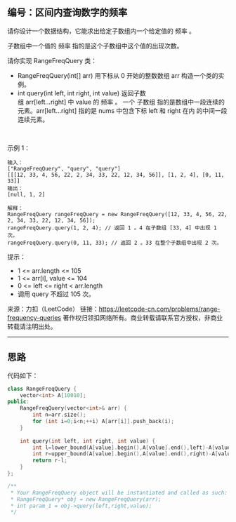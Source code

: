 ## 编号：区间内查询数字的频率

请你设计一个数据结构，它能求出给定子数组内一个给定值的 频率 。

子数组中一个值的 频率 指的是这个子数组中这个值的出现次数。

请你实现 RangeFreqQuery 类：

* RangeFreqQuery(int[] arr) 用下标从 0 开始的整数数组 arr 构造一个类的实例。
* int query(int left, int right, int value) 返回子数组 arr[left...right] 中 value 的 频率 。
一个 子数组 指的是数组中一段连续的元素。arr[left...right] 指的是 nums 中包含下标 left 和 right 在内 的中间一段连续元素。

 

示例 1：
```
输入：
["RangeFreqQuery", "query", "query"]
[[[12, 33, 4, 56, 22, 2, 34, 33, 22, 12, 34, 56]], [1, 2, 4], [0, 11, 33]]
输出：
[null, 1, 2]

解释：
RangeFreqQuery rangeFreqQuery = new RangeFreqQuery([12, 33, 4, 56, 22, 2, 34, 33, 22, 12, 34, 56]);
rangeFreqQuery.query(1, 2, 4); // 返回 1 。4 在子数组 [33, 4] 中出现 1 次。
rangeFreqQuery.query(0, 11, 33); // 返回 2 。33 在整个子数组中出现 2 次。
```
提示：

* 1 <= arr.length <= 105
* 1 <= arr[i], value <= 104
* 0 <= left <= right < arr.length
* 调用 query 不超过 105 次。

来源：力扣（LeetCode）
链接：https://leetcode-cn.com/problems/range-frequency-queries
著作权归领扣网络所有。商业转载请联系官方授权，非商业转载请注明出处。

---
## 思路


代码如下：
```c++
class RangeFreqQuery {
    vector<int> A[10010];
public:
    RangeFreqQuery(vector<int>& arr) {
        int n=arr.size();
        for (int i=0;i<n;++i) A[arr[i]].push_back(i);
    }
    
    int query(int left, int right, int value) {
        int l=lower_bound(A[value].begin(),A[value].end(),left)-A[value].begin();
        int r=upper_bound(A[value].begin(),A[value].end(),right)-A[value].begin();
        return r-l;
    }
};

/**
 * Your RangeFreqQuery object will be instantiated and called as such:
 * RangeFreqQuery* obj = new RangeFreqQuery(arr);
 * int param_1 = obj->query(left,right,value);
 */
```
